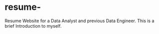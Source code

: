 # resume-

Resume Website for a Data Analyst and
previous Data Engineer.  This is a brief
Introduction to myself.
